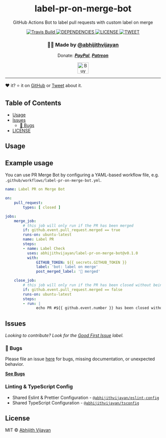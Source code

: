<h1 align="center">label-pr-on-merge-bot</h1>
<p align="center">GitHub Actions Bot to label pull requests with custom label on merge</p>
<div align="center">
  <a href="https://travis-ci.com/abhijithvijayan/label-pr-on-merge-bot">
    <img src="https://travis-ci.com/abhijithvijayan/label-pr-on-merge-bot.svg?branch=main" alt="Travis Build" />
  </a>
  </a>
  <a href="https://david-dm.org/abhijithvijayan/label-pr-on-merge-bot">
    <img src="https://img.shields.io/david/abhijithvijayan/label-pr-on-merge-bot.svg?colorB=orange" alt="DEPENDENCIES" />
  </a>
  <a href="https://github.com/abhijithvijayan/label-pr-on-merge-bot/blob/main/license">
    <img src="https://img.shields.io/github/license/abhijithvijayan/label-pr-on-merge-bot.svg" alt="LICENSE" />
  </a>
  <a href="https://twitter.com/intent/tweet?text=Check%20out%20label-pr-on-merge-bot%21%20by%20%40_abhijithv%0A%0AGitHub%20Actions%20Bot%20to%20label%20pull%20requests%20with%20custom%20label%20on%20merge%0Ahttps%3A%2F%2Fgithub.com%2Fabhijithvijayan%2Flabel-pr-on-merge-bot%0A%0A%23node%20%23javascript%20%23github%20%23bot%20%23npm">
     <img src="https://img.shields.io/twitter/url/http/shields.io.svg?style=social" alt="TWEET" />
  </a>
</div>
<h3 align="center">🙋‍♂️ Made by <a href="https://twitter.com/_abhijithv">@abhijithvijayan</a></h3>
<p align="center">
  Donate:
  <a href="https://www.paypal.me/iamabhijithvijayan" target='_blank'><i><b>PayPal</b></i></a>,
  <a href="https://www.patreon.com/abhijithvijayan" target='_blank'><i><b>Patreon</b></i></a>
</p>
<p align="center">
  <a href='https://www.buymeacoffee.com/abhijithvijayan' target='_blank'>
    <img height='36' style='border:0px;height:36px;' src='https://bmc-cdn.nyc3.digitaloceanspaces.com/BMC-button-images/custom_images/orange_img.png' border='0' alt='Buy Me a Coffee' />
  </a>
</p>
<hr />

❤️ it? ⭐️ it on [GitHub](https://github.com/abhijithvijayan/label-pr-on-merge-bot/stargazers) or [Tweet](https://twitter.com/intent/tweet?text=Check%20out%20label-pr-on-merge-bot%21%20by%20%40_abhijithv%0A%0AGitHub%20Actions%20Bot%20to%20label%20pull%20requests%20with%20custom%20label%20on%20merge%0Ahttps%3A%2F%2Fgithub.com%2Fabhijithvijayan%2Flabel-pr-on-merge-bot%0A%0A%23node%20%23javascript%20%23github%20%23bot%20%23npm) about it.

## Table of Contents

- [Usage](#usage)
- [Issues](#issues)
  - [🐛 Bugs](#-bugs)
- [LICENSE](#license)


## Usage

## Example usage

You can use PR Merge Bot by configuring a YAML-based workflow file, e.g. `.github/workflows/label-pr-on-merge-bot.yml`.

```yaml
name: Label PR on Merge Bot

on:
	pull_request:
		types: [ closed ]

jobs:
	merge_job:
		# this job will only run if the PR has been merged
		if: github.event.pull_request.merged == true
		runs-on: ubuntu-latest
		name: Label PR
		steps:
		- name: Label Check
		  uses: abhijithvijayan/label-pr-on-merge-bot@v0.1.0
		  with:
			  GITHUB_TOKEN: ${{ secrets.GITHUB_TOKEN }}
			  label: 'bot: label on merge'
			  post_merged_label: '🚀 merged'

	close_job:
		# this job will only run if the PR has been closed without being merged
		if: github.event.pull_request.merged == false
		runs-on: ubuntu-latest
		steps:
		- run: |
			  echo PR #${{ github.event.number }} has been closed without being merged
```


## Issues

_Looking to contribute? Look for the [Good First Issue](https://github.com/abhijithvijayan/label-pr-on-merge-bot/issues?q=is%3Aissue+is%3Aopen+sort%3Aupdated-desc+label%3A%22good+first+issue%22)
label._

### 🐛 Bugs

Please file an issue [here](https://github.com/abhijithvijayan/label-pr-on-merge-bot/issues/new) for bugs, missing documentation, or unexpected behavior.

[**See Bugs**](https://github.com/abhijithvijayan/label-pr-on-merge-bot/issues?q=is%3Aissue+is%3Aopen+sort%3Aupdated-desc+label%3A%22type%3A+bug%22)

### Linting & TypeScript Config

- Shared Eslint & Prettier Configuration - [`@abhijithvijayan/eslint-config`](https://www.npmjs.com/package/@abhijithvijayan/eslint-config)
- Shared TypeScript Configuration - [`@abhijithvijayan/tsconfig`](https://www.npmjs.com/package/@abhijithvijayan/tsconfig)

## License

MIT © [Abhijith Vijayan](https://abhijithvijayan.in)
